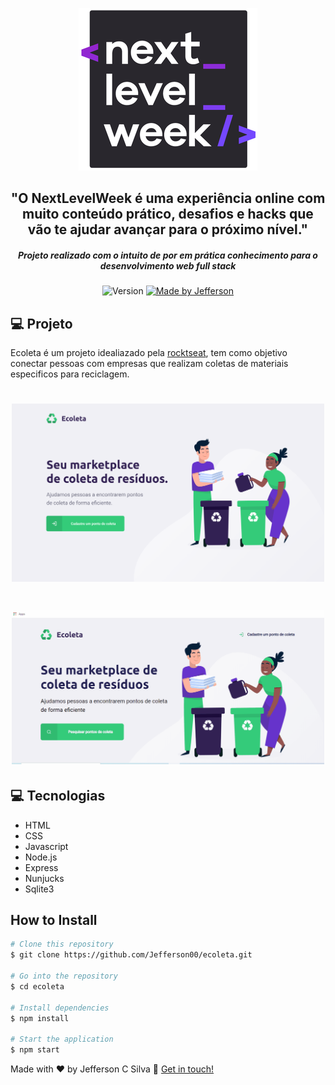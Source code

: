 <p align="center">
  <img src="markdown/nlw.png">
</p>

<h2 align="center"> 
  "O NextLevelWeek é uma experiência online com muito conteúdo prático, desafios e hacks que vão te ajudar avançar para o próximo nível."
</h2>

<h5 align="center"> 
 Projeto realizado com o intuito de por em prática conhecimento para o desenvolvimento web full stack
</h5>

<p align="center">
  <img alt="Version" src="https://img.shields.io/badge/version-1.0-brightgreen">
  <a href="https://www.linkedin.com/in/jefferson-c-silva">
    <img alt="Made by Jefferson" src="https://img.shields.io/badge/made%20by-Jefferson-blue">
  </a>
</p>

## 💻 Projeto

Ecoleta é um projeto idealiazado pela <a href="https://github.com/Rocketseat">rocktseat</a>, tem como objetivo conectar pessoas com empresas que realizam
coletas de materiais especificos para reciclagem.

<h1 align="center">
    <img alt="Example" title="Example" src="markdown/web.png" width="500px" />
</h1>
<h1 align="center">
    <img alt="Example" title="Example" src="markdown/web.gif" width="500px" />
</h1>

## 💻 Tecnologias

- HTML
- CSS
- Javascript
- Node.js
- Express
- Nunjucks
- Sqlite3

## How to Install

```bash
# Clone this repository
$ git clone https://github.com/Jefferson00/ecoleta.git

# Go into the repository
$ cd ecoleta

# Install dependencies
$ npm install

# Start the application
$ npm start
```

Made with ♥ by Jefferson C Silva :wave: [Get in touch!](https://www.linkedin.com/in/jefferson-c-silva)
